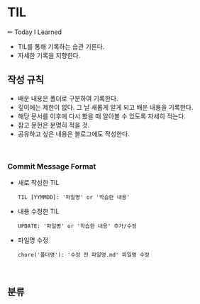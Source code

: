 # TIL
✏ Today I Learned 
- TIL를 통해 기록하는 습관 기른다. 
- 자세한 기록을 지향한다. 


## 작성 규칙
- 배운 내용은 폴더로 구분하여 기록한다.
- 깊이에는 제한이 없다. 그 날 새롭게 알게 되고 배운 내용을 기록한다.
- 해당 문서를 이후에 다시 봤을 때 알아볼 수 있도록 자세히 적는다. 
- 참고 문헌은 분명히 적을 것.
- 공유하고 싶은 내용은 블로그에도 작성한다.

<br>

### Commit Message Format
- 새로 작성한 TIL  
    ```
    TIL [YYMMDD]: '파일명' or '학습한 내용' 
    ```
- 내용 수정한 TIL
    ```
    UPDATE: '파일명' or '학습한 내용' 추가/수정 
    ```
- 파일명 수정 
    ```
    chore('폴더명'): '수정 전 파일명.md' 파일명 수정 
    ```


<br/>



## 분류 
